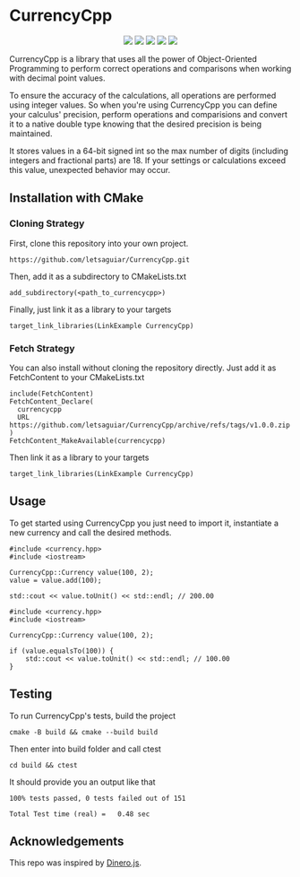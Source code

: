 # CurrencyCpp 

<p align="center">
    <img src="https://img.shields.io/github/actions/workflow/status/letsaguiar/CurrencyCpp/quality-control.yaml?style=for-the-badge">
    <img src="https://img.shields.io/github/languages/code-size/letsaguiar/CurrencyCpp?style=for-the-badge">
    <img src="https://img.shields.io/github/license/letsaguiar/CurrencyCpp?style=for-the-badge">
    <img src="https://img.shields.io/github/v/release/letsaguiar/CurrencyCpp?style=for-the-badge">
    <a href="https://codecov.io/gh/letsaguiar/CurrencyCpp" > 
      <img src="https://codecov.io/gh/letsaguiar/CurrencyCpp/branch/master/graph/badge.svg?token=ZJS090gni4"/> 
    </a>
</p>

CurrencyCpp is a library that uses all the power of Object-Oriented Programming to perform correct operations and comparisons when working with decimal point values.

To ensure the accuracy of the calculations, all operations are performed using integer values. So when you're using CurrencyCpp you can define your calculus' precision, perform operations and comparisions and convert it to a native double type knowing that the desired precision is being maintained.

It stores values in a 64-bit signed int so the max number of digits (including integers and fractional parts) are 18. If your settings or calculations exceed this value, unexpected behavior may occur.

## Installation with CMake

### Cloning Strategy
First, clone this repository into your own project.

```
https://github.com/letsaguiar/CurrencyCpp.git
```

Then, add it as a subdirectory to CMakeLists.txt

```
add_subdirectory(<path_to_currencycpp>)
```

Finally, just link it as a library to your targets

```
target_link_libraries(LinkExample CurrencyCpp)
```

### Fetch Strategy
You can also install without cloning the repository directly. Just add it as FetchContent to your CMakeLists.txt

```
include(FetchContent)
FetchContent_Declare(
  currencycpp
  URL https://github.com/letsaguiar/CurrencyCpp/archive/refs/tags/v1.0.0.zip
)
FetchContent_MakeAvailable(currencycpp)
```

Then link it as a library to your targets

```
target_link_libraries(LinkExample CurrencyCpp)
```


## Usage
To get started using CurrencyCpp you just need to import it, instantiate a new currency and call the desired methods.

```
#include <currency.hpp>
#include <iostream>

CurrencyCpp::Currency value(100, 2);
value = value.add(100);

std::cout << value.toUnit() << std::endl; // 200.00
```

```
#include <currency.hpp>
#include <iostream>

CurrencyCpp::Currency value(100, 2);

if (value.equalsTo(100)) {
    std::cout << value.toUnit() << std::endl; // 100.00
}
```

## Testing
To run CurrencyCpp's tests, build the project

```
cmake -B build && cmake --build build
```

Then enter into build folder and call ctest

```
cd build && ctest
```

It should provide you an output like that

```
100% tests passed, 0 tests failed out of 151

Total Test time (real) =   0.48 sec
```

## Acknowledgements
This repo was inspired by [Dinero.js](https://github.com/dinerojs/dinero.js).